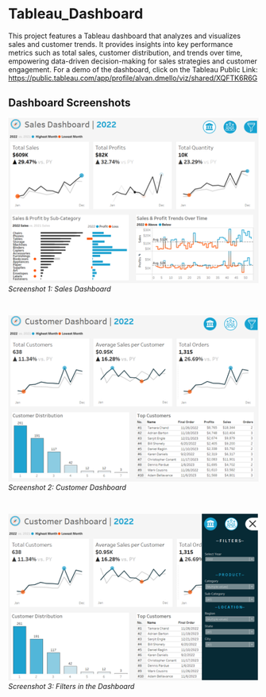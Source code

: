 # Tableau_Dashboard
This project features a Tableau dashboard that analyzes and visualizes sales and customer trends. It provides insights into key performance metrics such as total sales, customer distribution, and trends over time, empowering data-driven decision-making for sales strategies and customer engagement. For a demo of the dashboard, click on the Tableau Public Link:
https://public.tableau.com/app/profile/alvan.dmello/viz/shared/XQFTK6R6G

## Dashboard Screenshots
![Screenshot 1](Sales_Dashboard.png)
*Screenshot 1: Sales Dashboard*

&nbsp;

![Screenshot 2](Customer_Dashboard.png)
*Screenshot 2: Customer Dashboard*

&nbsp;

![Screenshot 2](Filters.png)
*Screenshot 3: Filters in the Dashboard*
